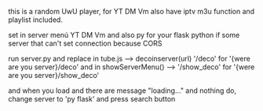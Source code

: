 this is a random UwU player, for YT DM Vm also have iptv m3u function and playlist included. 

set in server menú YT DM Vm and also py for your flask python if some server that can't set connection because CORS

run server.py and replace in tube.js --> decoinserver(url) '/deco' for '{were are you server}/deco' and in  showServerMenu() --> '/show_deco' for '{were are you server}/show_deco'

and when you load and there are message "loading..." and nothing do, change server to 'py flask' and press search button 
